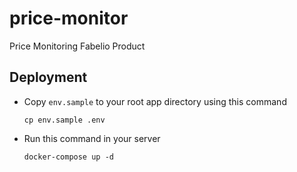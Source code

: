 # price-monitor
Price Monitoring Fabelio Product

## Deployment

* Copy `env.sample` to your root app directory using this command

    `cp env.sample .env`

* Run this command in your server

    `docker-compose up -d`